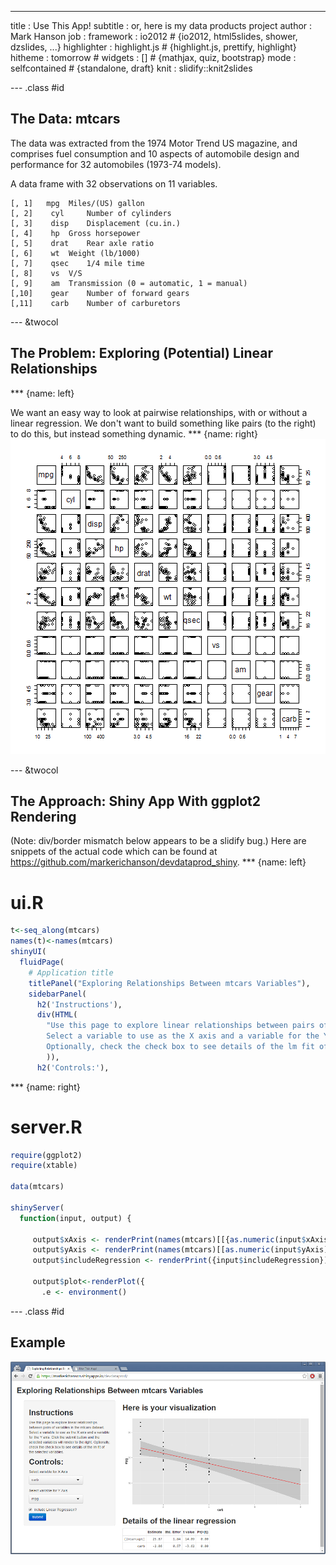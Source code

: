 ---
title       : Use This App!
subtitle    : or, here is my data products project
author      : Mark Hanson
job         : 
framework   : io2012        # {io2012, html5slides, shower, dzslides, ...}
highlighter : highlight.js  # {highlight.js, prettify, highlight}
hitheme     : tomorrow      # 
widgets     : []            # {mathjax, quiz, bootstrap}
mode        : selfcontained # {standalone, draft}
knit        : slidify::knit2slides

--- .class #id 

## The Data: mtcars

The data was extracted from the 1974 Motor Trend US magazine, and comprises fuel consumption and 10 aspects of automobile design and performance for 32 automobiles (1973-74 models).

A data frame with 32 observations on 11 variables.
```
[, 1]   mpg	 Miles/(US) gallon
[, 2]	 cyl	 Number of cylinders
[, 3]	 disp	 Displacement (cu.in.)
[, 4]	 hp	 Gross horsepower
[, 5]	 drat	 Rear axle ratio
[, 6]	 wt	 Weight (lb/1000)
[, 7]	 qsec	 1/4 mile time
[, 8]	 vs	 V/S
[, 9]	 am	 Transmission (0 = automatic, 1 = manual)
[,10]	 gear	 Number of forward gears
[,11]	 carb	 Number of carburetors
```

--- &twocol

## The Problem: Exploring (Potential) Linear Relationships
*** {name: left}

We want an easy way to look at pairwise relationships, with or without a linear regression.
We don't want to build something like pairs (to the right) to do this, but instead something dynamic.
*** {name: right}
![plot of chunk unnamed-chunk-1](assets/fig/unnamed-chunk-1-1.png) 


--- &twocol

## The Approach: Shiny App With ggplot2 Rendering
(Note: div/border mismatch below appears to be a slidify  bug.) Here are snippets of the actual code which can be found at https://github.com/markerichanson/devdataprod_shiny.
*** {name: left}
# ui.R

```r
t<-seq_along(mtcars)
names(t)<-names(mtcars)
shinyUI(
  fluidPage(
    # Application title
    titlePanel("Exploring Relationships Between mtcars Variables"),
    sidebarPanel(
      h2('Instructions'),
      div(HTML(
        "Use this page to explore linear relationships between pairs of variables in the mtcars dataset.
        Select a variable to use as the X axis and a variable for the Y axis.  Click the submit button and the selected variables will render to the right.
        Optionally, check the check box to see details of the lm fit of the selected variables."
        )),
      h2('Controls:'),
```
*** {name: right}
# server.R

```r
require(ggplot2)
require(xtable)

data(mtcars)

shinyServer(
  function(input, output) {
     
     output$xAxis <- renderPrint(names(mtcars)[[{as.numeric(input$xAxis)}]])
     output$yAxis <- renderPrint(names(mtcars)[[as.numeric(input$yAxis)]])
     output$includeRegression <- renderPrint({input$includeRegression})

     output$plot<-renderPlot({
       .e <- environment()
```

--- .class #id

## Example
![alt text](assets/img/Example1.png)




